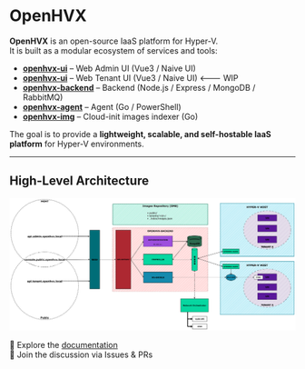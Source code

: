 # OpenHVX

**OpenHVX** is an open-source IaaS platform for Hyper-V.  
It is built as a modular ecosystem of services and tools:

- **[openhvx-ui](https://github.com/OpenHVX/openhvx-admin-ui)** – Web Admin UI (Vue3 / Naive UI)
- **[openhvx-ui](https://github.com/OpenHVX/openhvx-tenant-ui)** – Web Tenant UI (Vue3 / Naive UI) <--- WIP    
- **[openhvx-backend](https://github.com/OpenHVX/openhvx-backend)** – Backend (Node.js / Express / MongoDB / RabbitMQ)  
- **[openhvx-agent](https://github.com/OpenHVX/openhvx-agent)** – Agent (Go / PowerShell)  
- **[openhvx-img](https://github.com/OpenHVX/openhvx-img)** – Cloud-init images indexer (Go)  

The goal is to provide a **lightweight, scalable, and self-hostable IaaS platform** for Hyper-V environments.

---
## High-Level Architecture
<picture>
  <source media="(prefers-color-scheme: dark)" srcset="./schema.openvhx.dark.png">
  <img alt="Light: 'Light version' Dark: 'Dark version'" src="./schema.openhvx.light.png">
</picture>

🔗 Explore the [documentation](https://github.com/OpenHVX)  
💬 Join the discussion via Issues & PRs
